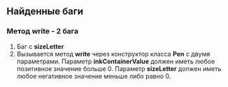 Найденные баги
-----------------
### Метод write - 2 бага
1. Баг с **sizeLetter** 
  1. Вызывается метод **write** через конструктор класса **Pen** с двумя параметрами. Параметр **inkContainerValue** должен иметь любое позитивное значение больше 0. Параметр **sizeLetter** должен иметь любое негативное значение меньше либо равно 0. 
